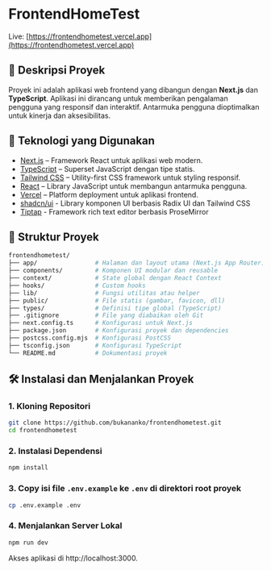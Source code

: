 # FrontendHomeTest

Live: [https://frontendhometest.vercel.app](https://frontendhometest.vercel.app)

## 📘 Deskripsi Proyek

Proyek ini adalah aplikasi web frontend yang dibangun dengan **Next.js** dan **TypeScript**. Aplikasi ini dirancang untuk memberikan pengalaman pengguna yang responsif dan interaktif. Antarmuka pengguna dioptimalkan untuk kinerja dan aksesibilitas.

## 🚀 Teknologi yang Digunakan

- [Next.js](https://nextjs.org/) – Framework React untuk aplikasi web modern.
- [TypeScript](https://www.typescriptlang.org/) – Superset JavaScript dengan tipe statis.
- [Tailwind CSS](https://tailwindcss.com/) – Utility-first CSS framework untuk styling responsif.
- [React](https://reactjs.org/) – Library JavaScript untuk membangun antarmuka pengguna.
- [Vercel](https://vercel.com/) – Platform deployment untuk aplikasi frontend.
- [shadcn/ui](https://ui.shadcn.com/) - Library komponen UI berbasis Radix UI dan Tailwind CSS
- [Tiptap](https://tiptap.dev/) - Framework rich text editor berbasis ProseMirror

## 📁 Struktur Proyek

```bash
frontendhometest/
├── app/                # Halaman dan layout utama (Next.js App Router)
├── components/         # Komponen UI modular dan reusable
├── context/            # State global dengan React Context
├── hooks/              # Custom hooks
├── lib/                # Fungsi utilitas atau helper
├── public/             # File statis (gambar, favicon, dll)
├── types/              # Definisi tipe global (TypeScript)
├── .gitignore          # File yang diabaikan oleh Git
├── next.config.ts      # Konfigurasi untuk Next.js
├── package.json        # Konfigurasi proyek dan dependencies
├── postcss.config.mjs  # Konfigurasi PostCSS
├── tsconfig.json       # Konfigurasi TypeScript
└── README.md           # Dokumentasi proyek
```

## 🛠️ Instalasi dan Menjalankan Proyek

### 1. Kloning Repositori

```bash
git clone https://github.com/bukananko/frontendhometest.git
cd frontendhometest
```

### 2. Instalasi Dependensi

```bash
npm install
```

### 3. Copy isi file `.env.example` ke `.env` di direktori root proyek

```bash
cp .env.example .env
```

### 4. Menjalankan Server Lokal

```bash
npm run dev
```

Akses aplikasi di http://localhost:3000.
